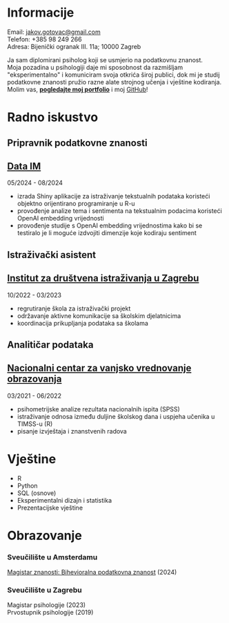# Informacije  
Email: jakov.gotovac@gmail.com  
Telefon: +385 98 249 266  
Adresa: Bijenički ogranak III. 11a; 10000 Zagreb
          
Ja sam diplomirani psiholog koji se usmjerio na podatkovnu znanost.  
Moja pozadina u psihologiji daje mi sposobnost da razmišljam "eksperimentalno" i komuniciram svoja otkrića široj publici, dok mi je studij podatkovne znanosti pružio razne alate strojnog učenja i vještine kodiranja.  
Molim vas, [**pogledajte moj portfolio**](https://jakovgotovacborcic.github.io/Internship_Portfolio/) i moj [GitHub](https://github.com/JakovGotovacBorcic?tab=repositories)!  
           
# Radno iskustvo
        
## Pripravnik podatkovne znanosti  
## [Data IM](https://www.dataim.nl/)  
05/2024 - 08/2024  
- izrada Shiny aplikacije za istraživanje tekstualnih podataka koristeći objektno orijentirano programiranje u R-u
- provođenje analize tema i sentimenta na tekstualnim podacima koristeći OpenAI embedding vrijednosti
- provođenje studije s OpenAI embedding vrijednostima kako bi se testiralo je li moguće izdvojiti dimenzije koje kodiraju sentiment
        
## Istraživački asistent
## [Institut za društvena istraživanja u Zagrebu](https://www.idi.hr/en/home)
10/2022 - 03/2023
- regrutiranje škola za istraživački projekt
- održavanje aktivne komunikacije sa školskim djelatnicima
- koordinacija prikupljanja podataka sa školama  
        
## Analitičar podataka
## [Nacionalni centar za vanjsko vrednovanje obrazovanja](https://www.ncvvo.hr/)  
03/2021 - 06/2022  
- psihometrijske analize rezultata nacionalnih ispita (SPSS)
- istraživanje odnosa između duljine školskog dana i uspjeha učenika u TIMSS-u (R)
- pisanje izvještaja i znanstvenih radova
        
# Vještine
- R
- Python
- SQL (osnove)
- Eksperimentalni dizajn i statistika
- Prezentacijske vještine
          
# Obrazovanje   
### Sveučilište u Amsterdamu  
[Magistar znanosti: Bihevioralna podatkovna znanost](https://www.uva.nl/shared-content/programmas/en/masters/psychology-behavioural-data-science/behavioural-data-science.html) (2024)

### Sveučilište u Zagrebu
Magistar psihologije (2023)  
Prvostupnik psihologije (2019)
